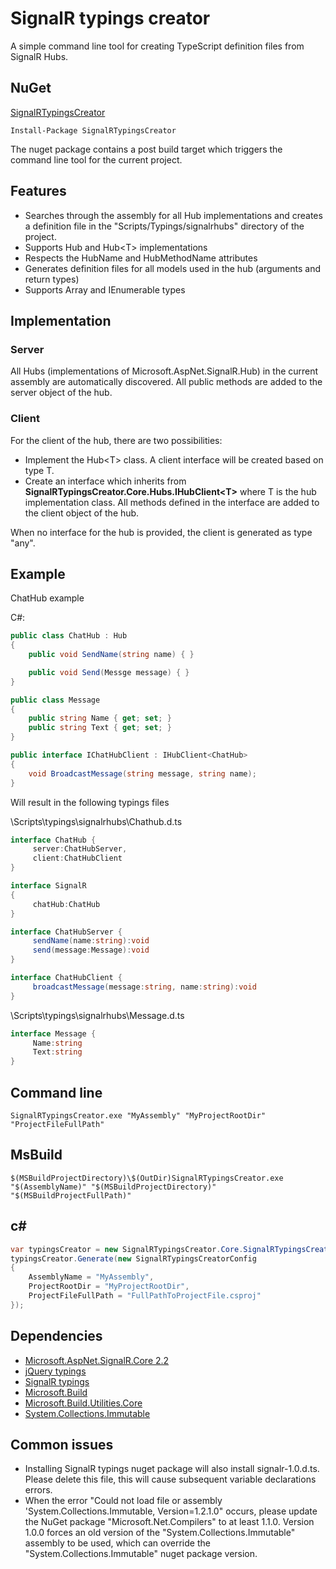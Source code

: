 # SignalR typings creator

A simple command line tool for creating TypeScript definition files from SignalR Hubs.

## NuGet

[SignalRTypingsCreator](https://www.nuget.org/packages/SignalRTypingsCreator)

```
Install-Package SignalRTypingsCreator
```

The nuget package contains a post build target which triggers the command line tool for the current project.

## Features

* Searches through the assembly for all Hub implementations and creates a definition file in the "Scripts/Typings/signalrhubs" directory of the project.
* Supports Hub and Hub\<T> implementations
* Respects the HubName and HubMethodName attributes
* Generates definition files for all models used in the hub (arguments and return types)
* Supports Array and IEnumerable types

## Implementation

### Server

All Hubs (implementations of Microsoft.AspNet.SignalR.Hub) in the current assembly are automatically discovered. 
All public methods are added to the server object of the hub.

### Client

For the client of the hub, there are two possibilities:
* Implement the Hub\<T> class. A client interface will be created based on type T.
* Create an interface which inherits from **SignalRTypingsCreator.Core.Hubs.IHubClient\<T>** where T is the hub implementation class.
All methods defined in the interface are added to the client object of the hub.

When no interface for the hub is provided, the client is generated as type "any".

## Example

ChatHub example

C#:

```csharp
public class ChatHub : Hub
{
    public void SendName(string name) { }

    public void Send(Messge message) { }
}

public class Message
{
    public string Name { get; set; }
    public string Text { get; set; }
}

public interface IChatHubClient : IHubClient<ChatHub>
{
    void BroadcastMessage(string message, string name);
}

```

Will result in the following typings files 

\Scripts\typings\signalrhubs\Chathub.d.ts

```csharp
interface ChatHub {
     server:ChatHubServer,
     client:ChatHubClient
}

interface SignalR
{
     chatHub:ChatHub
}

interface ChatHubServer {
     sendName(name:string):void
     send(message:Message):void
}

interface ChatHubClient {
     broadcastMessage(message:string, name:string):void
}
```

\Scripts\typings\signalrhubs\Message.d.ts

```csharp
interface Message {
     Name:string
     Text:string
}
```

## Command line

```
SignalRTypingsCreator.exe "MyAssembly" "MyProjectRootDir" "ProjectFileFullPath"
```

## MsBuild

```
$(MSBuildProjectDirectory)\$(OutDir)SignalRTypingsCreator.exe "$(AssemblyName)" "$(MSBuildProjectDirectory)" "$(MSBuildProjectFullPath)"
```

## c#

```csharp
var typingsCreator = new SignalRTypingsCreator.Core.SignalRTypingsCreator();
typingsCreator.Generate(new SignalRTypingsCreatorConfig
{
    AssemblyName = "MyAssembly",
    ProjectRootDir = "MyProjectRootDir",
    ProjectFileFullPath = "FullPathToProjectFile.csproj"
});
```

## Dependencies

* [Microsoft.AspNet.SignalR.Core 2.2](https://www.nuget.org/packages/Microsoft.AspNet.SignalR.Core/)
* [jQuery typings](https://www.nuget.org/packages/jquery.TypeScript.DefinitelyTyped/)
* [SignalR typings](https://www.nuget.org/packages/signalr.TypeScript.DefinitelyTyped/)
* [Microsoft.Build](https://www.nuget.org/packages/Microsoft.Build)
* [Microsoft.Build.Utilities.Core](https://www.nuget.org/packages/Microsoft.Build.Utilities.Core)
* [System.Collections.Immutable](https://www.nuget.org/packages/System.Collections.Immutable)

## Common issues

* Installing SignalR typings nuget package will also install signalr-1.0.d.ts. 
Please delete this file, this will cause subsequent variable declarations errors.
* When the error "Could not load file or assembly 'System.Collections.Immutable, Version=1.2.1.0" occurs, please update the NuGet package "Microsoft.Net.Compilers" to at least 1.1.0.
Version 1.0.0 forces an old version of the "System.Collections.Immutable" assembly to be used, which can override the "System.Collections.Immutable" nuget package version. 